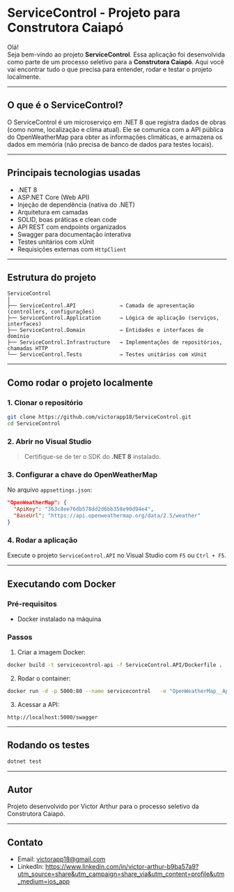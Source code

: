 
# ServiceControl - Projeto para Construtora Caiapó

Olá!  
Seja bem-vindo ao projeto **ServiceControl**. Essa aplicação foi desenvolvida como parte de um processo seletivo para a **Construtora Caiapó**. Aqui você vai encontrar tudo o que precisa para entender, rodar e testar o projeto localmente.

---

## O que é o ServiceControl?

O ServiceControl é um microserviço em .NET 8 que registra dados de obras (como nome, localização e clima atual). Ele se comunica com a API pública do OpenWeatherMap para obter as informações climáticas, e armazena os dados em memória (não precisa de banco de dados para testes locais).

---

## Principais tecnologias usadas

- .NET 8
- ASP.NET Core (Web API)
- Injeção de dependência (nativa do .NET)
- Arquitetura em camadas
- SOLID, boas práticas e clean code
- API REST com endpoints organizados
- Swagger para documentação interativa
- Testes unitários com xUnit
- Requisições externas com `HttpClient`

---

## Estrutura do projeto

```
ServiceControl
│
├── ServiceControl.API              → Camada de apresentação (controllers, configurações)
├── ServiceControl.Application      → Lógica de aplicação (serviços, interfaces)
├── ServiceControl.Domain           → Entidades e interfaces de domínio
├── ServiceControl.Infrastructure   → Implementações de repositórios, chamadas HTTP
└── ServiceControl.Tests            → Testes unitários com xUnit
```

---

## Como rodar o projeto localmente

### 1. Clonar o repositório

```bash
git clone https://github.com/victorapp18/ServiceControl.git
cd ServiceControl
```

### 2. Abrir no Visual Studio

> Certifique-se de ter o SDK do **.NET 8** instalado.

### 3. Configurar a chave do OpenWeatherMap

No arquivo `appsettings.json`:

```json
"OpenWeatherMap": {
  "ApiKey": "363c8ee76db578dd2d6bb358e90d94e4",
  "BaseUrl": "https://api.openweathermap.org/data/2.5/weather"
}
```

### 4. Rodar a aplicação

Execute o projeto `ServiceControl.API` no Visual Studio com `F5` ou `Ctrl + F5`.

---

## Executando com Docker

### Pré-requisitos

- Docker instalado na máquina

### Passos

1. Criar a imagem Docker:

```bash
docker build -t servicecontrol-api -f ServiceControl.API/Dockerfile .
```

2. Rodar o container:

```bash
docker run -d -p 5000:80 --name servicecontrol   -e "OpenWeatherMap__ApiKey=SUA_CHAVE_AQUI"   -e "OpenWeatherMap__BaseUrl=https://api.openweathermap.org/data/2.5/weather"   servicecontrol-api
```

3. Acessar a API:

```
http://localhost:5000/swagger
```

---

## Rodando os testes

```bash
dotnet test
```

---

## Autor

Projeto desenvolvido por Victor Arthur para o processo seletivo da Construtora Caiapó.

---

## Contato

- Email: victorapp18@gmail.com
- LinkedIn: https://www.linkedin.com/in/victor-arthur-b9ba57a9?utm_source=share&utm_campaign=share_via&utm_content=profile&utm_medium=ios_app
